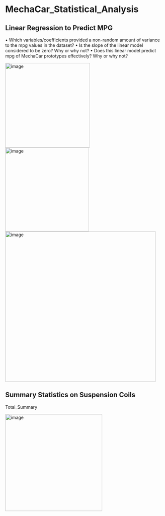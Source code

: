 # MechaCar_Statistical_Analysis
## Linear Regression to Predict MPG
•	Which variables/coefficients provided a non-random amount of variance to the mpg values in the dataset?
•	Is the slope of the linear model considered to be zero? Why or why not?
•	Does this linear model predict mpg of MechaCar prototypes effectively? Why or why not?

<img width="269" alt="image" src="https://user-images.githubusercontent.com/102757676/179267199-92165f84-0ddd-44cb-a851-378c13bcabfa.png">
<img width="266" alt="image" src="https://user-images.githubusercontent.com/102757676/179267303-96f9deef-9a15-4200-b064-66162ba05ff5.png">
<img width="478" alt="image" src="https://user-images.githubusercontent.com/102757676/179267366-bbb3e216-f4cd-4f28-aadd-6dc260a1c4b9.png">

## Summary Statistics on Suspension Coils
Total_Summary

<img width="308" alt="image" src="https://user-images.githubusercontent.com/102757676/179271819-63784cb5-0ca8-471f-a809-aa6213f47d3d.png">



